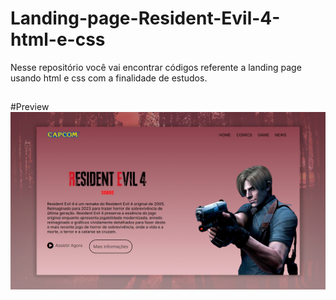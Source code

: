 # Landing-page-Resident-Evil-4-html-e-css
Nesse repositório você vai encontrar códigos referente a landing page usando html e css com a finalidade de estudos.
##
#Preview
![Pagina-RE4](Pagina-RE4.png)
